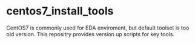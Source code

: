 # centos7_install_tools
CentOS7 is commonly used for EDA enviroment, but default toolset is too old version. This repositry provides version up scripts for key tools.
